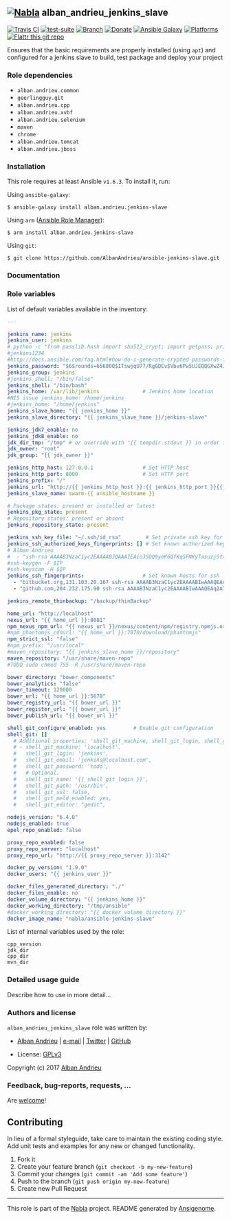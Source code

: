 ## [![Nabla](https://debops.org/images/debops-small.png)](https://github.com/AlbanAndrieu) alban_andrieu_jenkins_slave

<!-- This file was generated by Ansigenome. Do not edit this file directly but
     instead have a look at the files in the ./meta/ directory. -->

[![Travis CI](https://img.shields.io/travis/AlbanAndrieu/ansible-jenkins-slave.svg?style=flat)](https://travis-ci.org/AlbanAndrieu/ansible-jenkins-slave)
[![test-suite](https://img.shields.io/badge/test--suite-ansible--alban__andrieu__jenkins__slave-blue.svg?style=flat)](https://github.com/AlbanAndrieu/test-suite/tree/master/ansible-alban_andrieu_jenkins_slave/)
[![Branch](http://img.shields.io/github/tag/AlbanAndrieu/ansible-jenkins-slave.svg?style=flat-square)](https://github.com/AlbanAndrieu/ansible-jenkins-slave/tree/master)
[![Donate](https://img.shields.io/gratipay/AlbanAndrieu.svg?style=flat)](https://www.gratipay.com/~AlbanAndrieu)
[![Ansible Galaxy](https://img.shields.io/badge/galaxy-alban.andrieu.jenkins--slave-660198.svg?style=flat)](https://galaxy.ansible.com/detail#/role/1998)
[![Platforms](http://img.shields.io/badge/platforms-ubuntu-lightgrey.svg?style=flat)](#)
[![Flattr this git repo](http://api.flattr.com/button/flattr-badge-large.png)](https://flattr.com/submit/auto?user_id=AlbanAndrieu&url=https://github.com/AlbanAndrieu/ansible-jenkins-slave&title=ansible-jenkins-slave&language=en_GB&tags=github&category=software)

Ensures that the basic requirements are properly installed (using `apt`) and configured for a jenkins slave to build, test package and deploy your project


### Role dependencies

- `alban.andrieu.common`
- `geerlingguy.git`
- `alban.andrieu.cpp`
- `alban.andrieu.xvbf`
- `alban.andrieu.selenium`
- `maven`
- `chrome`
- `alban.andrieu.tomcat`
- `alban.andrieu.jboss`
### Installation

This role requires at least Ansible `v1.6.3`. To install it, run:

Using `ansible-galaxy`:
```shell
$ ansible-galaxy install alban.andrieu.jenkins-slave
```

Using `arm` ([Ansible Role Manager](https://github.com/mirskytech/ansible-role-manager/)):
```shell
$ arm install alban.andrieu.jenkins-slave
```

Using `git`:
```shell
$ git clone https://github.com/AlbanAndrieu/ansible-jenkins-slave.git
```

### Documentation

<!---
More information about `alban.andrieu.jenkins-slave` can be found in the
[official alban.andrieu.jenkins-slave documentation](https://docs.debops.org/en/latest/ansible/roles/ansible-jenkins-slave/docs/).
-->


### Role variables

List of default variables available in the inventory:

```YAML
---

jenkins_name: jenkins
jenkins_user: jenkins
# python -c "from passlib.hash import sha512_crypt; import getpass; print sha512_crypt.encrypt(getpass.getpass())"
#jenkins1234
#http://docs.ansible.com/faq.html#how-do-i-generate-crypted-passwords-for-the-user-module
jenkins_password: "$6$rounds=656000$ITswjqU77/RgGDEv$Vbv6Pw5UJEQQGXwZ4JiR0WXsZVSNAHY7NuWgid.yGLIxro27nZt7CIMwQrh4encLm9Db1RDscEjC1T9ldCgx61"
jenkins_group: jenkins
#jenkins_shell: "/bin/false"
jenkins_shell: "/bin/bash"
jenkins_home: /var/lib/jenkins              # Jenkins home location
#NIS issue jenkins_home: /home/jenkins
#jenkins_home: "/home/jenkins"
jenkins_slave_home: "{{ jenkins_home }}"
jenkins_slave_directory: "{{ jenkins_slave_home }}/jenkins-slave"

jenkins_jdk7_enable: no
jenkins_jdk8_enable: no
jdk_dir_tmp: "/tmp" # or override with "{{ tempdir.stdout }} in order to have be sure to download the file"
jdk_owner: "root"
jdk_group: "{{ jdk_owner }}"

jenkins_http_host: 127.0.0.1                # Set HTTP host
jenkins_http_port: 8000                     # Set HTTP port
jenkins_prefix: "/"
jenkins_url: "http://{{ jenkins_http_host }}:{{ jenkins_http_port }}{{jenkins_prefix}}"
jenkins_slave_name: swarm-{{ ansible_hostname }}

# Package states: present or installed or latest
jenkins_pkg_state: present
# Repository states: present or absent
jenkins_repository_state: present

jenkins_ssh_key_file: "~/.ssh/id_rsa"        # Set private ssh key for Jenkins user (path to local file)
jenkins_ssh_authorized_keys_fingerprints: [] # Set known authorized keys for ssh
# Alban Andrieu
#  - "ssh-rsa AAAAB3NzaC1yc2EAAAABJQAAAIEAio3SOQ9yeK6QfKqSFNKyTasuzjStxWevG1Vz1wgJIxPF+KB0XoMAPD081J+Bzj2LCDRSWisNv2L4xv2jbFxW/Pl7NEakoX47eNx3U+Dxaf+szeWBTryYcDUGkduLV7G8Qncm0luIFd+HDIe/Qir1E2f56Qu2uuBNE6Tz5TFt1vc= Alban"
#ssh-keygen -F $IP
#ssh-keyscan -H $IP
jenkins_ssh_fingerprints:                   # Set known hosts for ssh
  - "bitbucket.org,131.103.20.167 ssh-rsa AAAAB3NzaC1yc2EAAAABIwAAAQEAubiN81eDcafrgMeLzaFPsw2kNvEcqTKl/VqLat/MaB33pZy0y3rJZtnqwR2qOOvbwKZYKiEO1O6VqNEBxKvJJelCq0dTXWT5pbO2gDXC6h6QDXCaHo6pOHGPUy+YBaGQRGuSusMEASYiWunYN0vCAI8QaXnWMXNMdFP3jHAJH0eDsoiGnLPBlBp4TNm6rYI74nMzgz3B9IikW4WVK+dc8KZJZWYjAuORU3jc1c/NPskD2ASinf8v3xnfXeukU0sJ5N6m5E8VLjObPEO+mN2t/FZTMZLiFqPWc/ALSqnMnnhwrNi2rbfg/rd/IpL8Le3pSBne8+seeFVBoGqzHM9yXw=="
  - "github.com,204.232.175.90 ssh-rsa AAAAB3NzaC1yc2EAAAABIwAAAQEAq2A7hRGmdnm9tUDbO9IDSwBK6TbQa+PXYPCPy6rbTrTtw7PHkccKrpp0yVhp5HdEIcKr6pLlVDBfOLX9QUsyCOV0wzfjIJNlGEYsdlLJizHhbn2mUjvSAHQqZETYP81eFzLQNnPHt4EVVUh7VfDESU84KezmD5QlWpXLmvU31/yMf+Se8xhHTvKSCZIFImWwoG6mbUoWf9nzpIoaSjB+weqqUUmpaaasXVal72J+UX2B+2RPW3RcT0eOzQgqlJL3RKrTJvdsjE3JEAvGq3lGHSZXy28G3skua2SmVi/w4yCE6gbODqnTWlg7+wC604ydGXA8VJiS5ap43JXiUFFAaQ=="

jenkins_remote_thinbackup: "/backup/thinBackup"

home_url: "http://localhost"
nexus_url: "{{ home_url }}:8081"
npm_nexus_npm_url: "{{ nexus_url }}/nexus/content/npm/registry.npmjs.org/"
#npm_phantomjs_cdnurl: "{{ home_url }}:7070/download/phantomjs"
npm_strict_ssl: "false"
#npm_prefix: "/usr/local"
#maven_repository: "{{ jenkins_slave_home }}/repository"
maven_repository: "/usr/share/maven-repo"
#TODO sudo chmod 755 -R /usr/share/maven-repo

bower_directory: "bower_components"
bower_analytics: "false"
bower_timeout: 120000
bower_url: "{{ home_url }}:5678"
bower_registry_url: "{{ bower_url }}"
bower_register_url: "{{ bower_url }}"
bower_publish_url: "{{ bower_url }}"

shell_git_configure_enabled: yes         # Enable git configuration
shell_git: []
  # Additional properties: 'shell_git_machine, shell_git_login, shell_git_email, shell_git_password, shell_git_name, shell_git_path, shell_git_ssl, shell_git_meld_enabled, shell_git_editor'
  # - shell_git_machine: 'localhost',
  #   shell_git_login: 'jenkins',
  #   shell_git_email: 'jenkins@localhost.com',
  #   shell_git_password: 'todo',
  #   # Optional.
  #   shell_git_name: '{{ shell_git_login }}',
  #   shell_git_path: '/usr/bin',
  #   shell_git_ssl: false,
  #   shell_git_meld_enabled: yes,
  #   shell_git_editor: "gedit",

nodejs_version: "6.4.0"
nodejs_enabled: true
epel_repo_enabled: false

proxy_repo_enabled: false
proxy_repo_server: "localhost"
proxy_repo_url: "http://{{ proxy_repo_server }}:3142"

docker_py_version: "1.9.0"
docker_users: "{{ jenkins_user }}"

docker_files_generated_directory: "./"
docker_files_enable: no
docker_volume_directory: "{{ jenkins_home }}"
docker_working_directory: "/tmp/ansible"
#docker_working_directory: "{{ docker_volume_directory }}"
docker_image_name: "nabla/ansible-jenkins-slave"
```

List of internal variables used by the role:

    cpp_version
    jdk_dir
    cpp_dir
    mvn_dir
### Detailed usage guide

Describe how to use in more detail...


### Authors and license

`alban_andrieu_jenkins_slave` role was written by:

- [Alban Andrieu](fr.linkedin.com/in/nabla/) | [e-mail](mailto:alban.andrieu@free.fr) | [Twitter](https://twitter.com/AlbanAndrieu) | [GitHub](https://github.com/AlbanAndrieu)

- License: [GPLv3](https://tldrlegal.com/license/gnu-general-public-license-v3-%28gpl-3%29)

Copyright (c) 2017 [Alban Andrieu](https://alban.andrieu.com/)

### Feedback, bug-reports, requests, ...

Are [welcome](https://github.com/AlbanAndrieu/ansible-jenkins-slave/issues)!

## Contributing
In lieu of a formal styleguide, take care to maintain the existing coding style. Add unit tests and examples for any new or changed functionality.

1. Fork it
2. Create your feature branch (`git checkout -b my-new-feature`)
3. Commit your changes (`git commit -am 'Add some feature'`)
4. Push to the branch (`git push origin my-new-feature`)
5. Create new Pull Request

***

This role is part of the [Nabla](https://github.com/AlbanAndrieu) project.
README generated by [Ansigenome](https://github.com/nickjj/ansigenome/).
